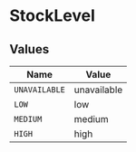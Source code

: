 # StockLevel


## Values

| Name          | Value         |
| ------------- | ------------- |
| `UNAVAILABLE` | unavailable   |
| `LOW`         | low           |
| `MEDIUM`      | medium        |
| `HIGH`        | high          |